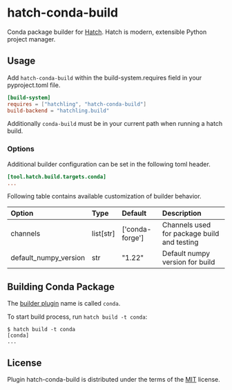 # hatch-conda-build

Conda package builder for [Hatch](https://hatch.pypa.io/latest/). Hatch is modern, extensible Python project manager.

## Usage

Add `hatch-conda-build` within the build-system.requires field in your pyproject.toml file.

```toml
[build-system]
requires = ["hatchling", "hatch-conda-build"]
build-backend = "hatchling.build"
```

Additionally `conda-build` must be in your current path when running a
hatch build.

### Options

Additional builder configuration can be set in the following toml
header.

```toml
[tool.hatch.build.targets.conda]
...
```

Following table contains available customization of builder behavior. 

| Option                | Type      | Default         | Description                                 |
|:----------------------|:----------|:----------------|:--------------------------------------------|
| channels              | list[str] | ['conda-forge'] | Channels used for package build and testing |
| default_numpy_version | str       | "1.22"          | Default numpy version for build             |

## Building Conda Package

The [builder plugin](https://hatch.pypa.io/latest/plugins/builder/reference/) name is called `conda`.

To start build process, run `hatch build -t conda`:

```shell
$ hatch build -t conda
[conda]
...
```

## License

Plugin hatch-conda-build is distributed under the terms of the [MIT](https://spdx.org/licenses/MIT.html) license.
